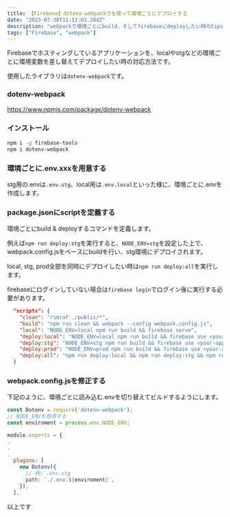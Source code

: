 ```yaml
---
title: 【Firebase】dotenv-webpackでを使って環境ごとにデプロイする
date: "2023-07-30T11:12:03.284Z"
description: "webpackで環境ごとにbuild、そしてfirebaseにdeployしたい時のtipsです"
tags: ["Firebase", "webpack"]
---
```


Firebaseでホスティングしているアプリケーションを、localやstgなどの環境ごとに環境変数を差し替えてデプロイしたい時の対応方法です。

使用したライブラリは`dotenv-webpack`です。

### dotenv-webpack
<a href="https://www.npmjs.com/package/dotenv-webpack" target="blank_">
https://www.npmjs.com/package/dotenv-webpack
</a>

### インストール

```bash
npm i -g firebase-tools
npm i dotenv-webpack
```

### 環境ごとに.env.xxxを用意する

stg用の.envは`.env.stg`、local用は`.env.local`といった様に、環境ごとに.envを作成します。

### package.jsonにscriptを定義する

環境ごとにbuild & deployするコマンドを定義します。

例えば`npm run deploy:stg`を実行すると、`NODE_ENV=stg`を設定した上で、webpack.config.jsをベースにbuildを行い、stg環境にデプロイされます。

local, stg, prod全部を同時にデプロイしたい時は`npm run deploy:all`を実行します。

firebaseにログインしていない場合は`firebase login`でログイン後に実行する必要があります。

```json
  "scripts": {
    "clean": "rimraf ./public/*",
    "build": "npm run clean && webpack --config webpack.config.js",
    "local": "NODE_ENV=local npm run build && firebase serve",
    "deploy:local": "NODE_ENV=local npm run build && firebase use <your-app-id-for-local> && firebase deploy",
    "deploy:stg": "NODE_ENV=stg npm run build && firebase use <your-app-id-for-stg> && firebase deploy",
    "deploy:prod": "NODE_ENV=prod npm run build && firebase use <your-app-id-for-prod> && firebase deploy",
    "deploy:all": "npm run deploy:local && npm run deploy:stg && npm run deploy:prod"
  }
```

### webpack.config.jsを修正する

下記のように、環境ごとに読み込む.envを切り替えてビルドするようにします。

```js
const Dotenv = require('dotenv-webpack');
// NODE_ENVを取得する
const enviroment = process.env.NODE_ENV;

module.exports = {
.
.
.
  plugins: [
    new Dotenv({
      // 例: .env.stg
      path: `./.env.${enviroment}`,
    }),
  ],
```

以上です

